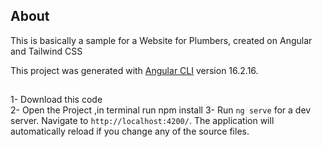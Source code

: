 ## About
This is basically a sample for a Website for Plumbers, created on Angular and Tailwind CSS

This project was generated with [Angular CLI](https://github.com/angular/angular-cli) version 16.2.16.

## 
1- Download this code  
2- Open the Project ,in terminal run npm install
3- Run `ng serve` for a dev server. Navigate to `http://localhost:4200/`. The application will automatically reload if you change any of the source files.




